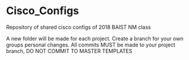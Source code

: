 # Cisco_Configs
Repository of shared cisco configs of 2018 BAIST NM class

A new folder will be made for each project. Create a branch for your own groups personal changes. 
All commits MUST be made to your project branch, DO NOT COMMIT TO MASTER TEMPLATES
